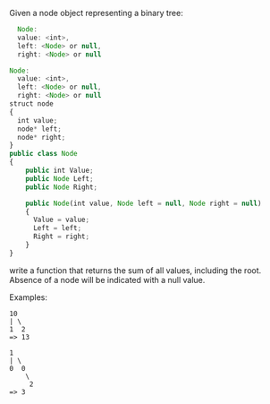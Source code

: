 Given a node object representing a binary tree:

```javascript
  Node:
  value: <int>,
  left: <Node> or null,
  right: <Node> or null
```

```javascript
Node:
  value: <int>,
  left: <Node> or null,
  right: <Node> or null
struct node
{
  int value;
  node* left;
  node* right;
}
public class Node
{  
    public int Value;  
    public Node Left;  
    public Node Right;

    public Node(int value, Node left = null, Node right = null)
    {
      Value = value;
      Left = left;
      Right = right;
    }
}
```

write a function that returns the sum of all values, including the root. Absence of a node will be indicated with a null value.

Examples:

```
10
| \
1  2
=> 13

1
| \
0  0
    \
     2
=> 3
```